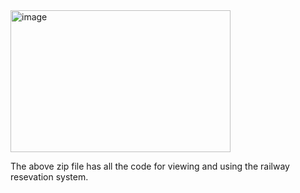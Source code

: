 <img width="352" height="227" alt="image" src="https://github.com/user-attachments/assets/4b2b584f-f211-4bcb-a552-f48911377bd1" />


The above zip file has all the code for viewing and using the railway resevation system.
